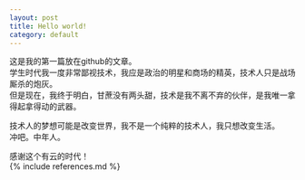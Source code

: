 ```yaml
---
layout: post
title: Hello world!
category: default
---
```


这是我的第一篇放在github的文章。<br>
学生时代我一度非常鄙视技术，我应是政治的明星和商场的精英，技术人只是战场厮杀的炮灰。<br>
但是现在，我终于明白，甘蔗没有两头甜，技术是我不离不弃的伙伴，是我唯一拿得起拿得动的武器。<br>

技术人的梦想可能是改变世界，我不是一个纯粹的技术人，我只想改变生活。<br>
冲吧。中年人。<br>

感谢这个有云的时代！<br>
{% include references.md %}
